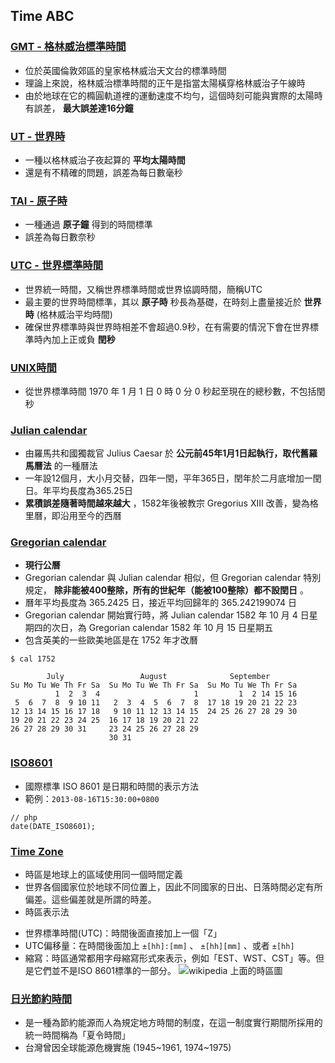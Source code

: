 Time ABC
--------

### [GMT - 格林威治標準時間](http://zh.wikipedia.org/wiki/GMT)
* 位於英國倫敦郊區的皇家格林威治天文台的標準時間
* 理論上來說，格林威治標準時間的正午是指當太陽橫穿格林威治子午線時
* 由於地球在它的橢圓軌道裡的運動速度不均勻，這個時刻可能與實際的太陽時有誤差， **最大誤差達16分鐘**
 
### [UT - 世界時](http://zh.wikipedia.org/wiki/%E4%B8%96%E7%95%8C%E6%97%B6)
* 一種以格林威治子夜起算的 **平均太陽時間**
* 還是有不精確的問題，誤差為每日數毫秒

### [TAI - 原子時](http://zh.wikipedia.org/wiki/%E5%8E%9F%E5%AD%90%E6%97%B6)
* 一種通過 **原子鐘** 得到的時間標準
* 誤差為每日數奈秒

### [UTC - 世界標準時間](http://zh.wikipedia.org/wiki/%E5%8D%8F%E8%B0%83%E4%B8%96%E7%95%8C%E6%97%B6)
* 世界統一時間，又稱世界標準時間或世界協調時間，簡稱UTC
* 最主要的世界時間標準，其以 **原子時** 秒長為基礎，在時刻上盡量接近於 **世界時** (格林威治平均時間)
* 確保世界標準時與世界時相差不會超過0.9秒，在有需要的情況下會在世界標準時內加上正或負 **閏秒**

### [UNIX時間](http://zh.wikipedia.org/wiki/UNIX%E6%97%B6%E9%97%B4)
* 從世界標準時間 1970 年 1 月 1 日 0 時 0 分 0 秒起至現在的總秒數，不包括閏秒

### [Julian calendar](http://zh.wikipedia.org/wiki/%E5%84%92%E7%95%A5%E6%9B%86)
* 由羅馬共和國獨裁官 Julius Caesar 於 **公元前45年1月1日起執行，取代舊羅馬曆法** 的一種曆法
* 一年設12個月，大小月交替，四年一閏，平年365日，閏年於二月底增加一閏日。年平均長度為365.25日
* **累積誤差隨著時間越來越大** ，1582年後被教宗 Gregorius XIII 改善，變為格里曆，即沿用至今的西曆

### [Gregorian calendar](http://zh.wikipedia.org/wiki/%E6%A0%BC%E9%87%8C%E5%8E%86)
* **現行公曆**
* Gregorian calendar 與 Julian calendar 相似，但 Gregorian calendar 特別規定， **除非能被400整除，所有的世紀年（能被100整除）都不設閏日** 。
* 曆年平均長度為 365.2425 日，接近平均回歸年的 365.242199074 日
* Gregorian calendar 開始實行時，將 Julian calendar 1582 年 10 月 4 日星期四的次日，為 Gregorian calendar 1582 年 10 月 15 日星期五
* 包含英美的一些歐美地區是在 1752 年才改曆

<pre><code>$ cal 1752

        July                 August              September
Su Mo Tu We Th Fr Sa  Su Mo Tu We Th Fr Sa  Su Mo Tu We Th Fr Sa
          1  2  3  4                     1         1  2 14 15 16
 5  6  7  8  9 10 11   2  3  4  5  6  7  8  17 18 19 20 21 22 23
12 13 14 15 16 17 18   9 10 11 12 13 14 15  24 25 26 27 28 29 30
19 20 21 22 23 24 25  16 17 18 19 20 21 22
26 27 28 29 30 31     23 24 25 26 27 28 29
                      30 31
</code></pre>

### [ISO8601](http://zh.wikipedia.org/wiki/ISO_8601)
* 國際標準 ISO 8601 是日期和時間的表示方法
* 範例：`2013-08-16T15:30:00+0800`
<pre><code>// php
date(DATE_ISO8601);
</code></pre>

### [Time Zone](http://zh.wikipedia.org/wiki/%E6%97%B6%E5%8C%BA)
* 時區是地球上的區域使用同一個時間定義
* 世界各個國家位於地球不同位置上，因此不同國家的日出、日落時間必定有所偏差。這些偏差就是所謂的時差。
* 時區表示法
- 世界標準時間(UTC)：時間後面直接加上一個「Z」
- UTC偏移量：在時間後面加上 `±[hh]:[mm]` 、 `±[hh][mm]` 、或者 `±[hh]`
- 縮寫：時區通常都用字母縮寫形式來表示，例如「EST、WST、CST」等。但是它們並不是ISO 8601標準的一部分。
![wikipedia 上面的時區圖](http://upload.wikimedia.org/wikipedia/commons/thumb/a/ad/Standard_time_zones_of_the_world.png/1024px-Standard_time_zones_of_the_world.png)

### [日光節約時間](http://zh.wikipedia.org/wiki/%E5%A4%8F%E6%97%B6%E5%88%B6)
* 是一種為節約能源而人為規定地方時間的制度，在這一制度實行期間所採用的統一時間稱為「夏令時間」
* 台灣曾因全球能源危機實施 (1945~1961, 1974~1975)
